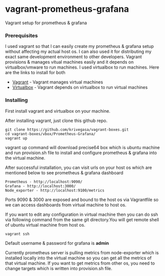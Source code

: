 # vagrant-prometheus-grafana
Vagrant setup for prometheus &amp; grafana

### Prerequisites
I used vagrant so that I can easily create my prometheus & grafana setup without affecting my actual host os. I can also used it for distributing my exact same development environment to other developers. Vagrant provisions & manages vitual machines easily and it depends on virtualbox/vmware to run machines. I used virtualbox to run machines. Here are the links to install for both

* [Vagrant](https://www.vagrantup.com/intro/getting-started/install.html) - Vagrant manages virtual machines 
* [Virtualbox](https://www.virtualbox.org/wiki/Linux_Downloads) - Vagrant depends on virtualbox to run virtual machines 

### Installing

First install vagrant and virtualbox on your machine. 

After installing vagrant, just clone this github repo.

```
git clone https://github.com/krivegasa/vagrant-boxes.git
cd vagrant-boxes/vbox/Prometheus-Grafana/
vagrant up
```

vagrant up command will download precise64 box which is ubuntu machine and run provision.sh file to install and configure prometheus & grafana into the virtual machine. 

After successful installation, you can visit urls on your host os which are mentioned below to see prometheus & grafana dashboard

```
Prometheus - http://localhost:9090/
Grafana - http://localhost:3000/
Node_exporter - http://localhost:9100/metrics
```

Ports 9090 & 3000 are exposed and bound to the host os via Vagrantfile so we can access dashboards from virtual machine to host os.

If you want to edit any configuration in virtual machine then you can do ssh via following command from the same git directory.You will get remote shell of ubuntu virtual machine from host os.

```
vagrant ssh
```

Default username & password for grafana is **admin**

Currently prometheus server is pulling metrics from node-exporter which is installed locally into the virtual machine so you can get all the metrics of that virtual machine. If you want to get metrics from other os, you need to change targets which is written into provision.sh file.